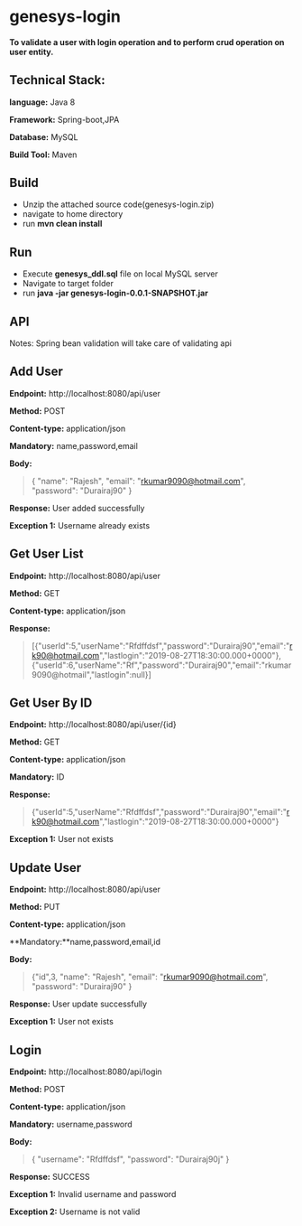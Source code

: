 # genesys-login

#### To validate a user with login operation and to perform crud operation on user entity.
 

## Technical Stack:

**language:** Java 8

**Framework:** Spring-boot,JPA

**Database:** MySQL

**Build Tool:** Maven

## Build 

- Unzip the attached source code(genesys-login.zip)
- navigate to home directory 
- run **mvn clean install**

## Run

- Execute **genesys_ddl.sql** file on local MySQL server 
- Navigate to target folder
- run **java -jar genesys-login-0.0.1-SNAPSHOT.jar**

## API 

Notes: Spring bean validation will take care of validating api

## Add User

**Endpoint:** http://localhost:8080/api/user

**Method:** POST

**Content-type:** application/json

**Mandatory:** name,password,email

**Body:** 

> {
  "name": "Rajesh",
  "email": "rkumar9090@hotmail.com",
  "password": "Durairaj90"
}

**Response:** User added successfully

**Exception 1:** Username already exists

## Get User List

**Endpoint:** http://localhost:8080/api/user

**Method:** GET

**Content-type:** application/json

**Response:** 
>[{"userId":5,"userName":"Rfdffdsf","password":"Durairaj90","email":"rk90@hotmail.com","lastlogin":"2019-08-27T18:30:00.000+0000"},{"userId":6,"userName":"Rf","password":"Durairaj90","email":"rkumar9090@hotmail","lastlogin":null}]

## Get User By ID

**Endpoint:** http://localhost:8080/api/user/{id}

**Method:** GET

**Content-type:** application/json

**Mandatory:** ID

**Response:**
> {"userId":5,"userName":"Rfdffdsf","password":"Durairaj90","email":"rk90@hotmail.com","lastlogin":"2019-08-27T18:30:00.000+0000"}

**Exception 1:** User not exists

## Update User

**Endpoint:** http://localhost:8080/api/user

**Method:** PUT

**Content-type:** application/json

**Mandatory:**name,password,email,id

**Body:**
> {"id",3,
  "name": "Rajesh",
  "email": "rkumar9090@hotmail.com",
  "password": "Durairaj90"
}

**Response:** User update successfully

**Exception 1:** User not exists

## Login

**Endpoint:** http://localhost:8080/api/login

**Method:** POST

**Content-type:** application/json

**Mandatory:** username,password

**Body:**
> {
"username": "Rfdffdsf",
 "password": "Durairaj90j"
}

**Response:** SUCCESS

**Exception 1:** Invalid username and password

**Exception 2:** Username is not valid